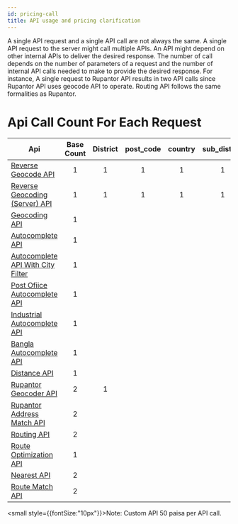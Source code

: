 ```yaml
---
id: pricing-call
title: API usage and pricing clarification
---
```


A single API request and a single API call are not always the same. A single API request to the server might call multiple APIs. An API might depend on other internal APIs to deliver the desired response. The number of call depends on the number of parameters of a request and the number of internal API calls needed to make to provide the desired response. For instance, A single request to Rupantor API results in two API calls since Rupantor API uses geocode API to operate. Routing API follows the same formalities as Rupantor.

# Api Call Count For Each Request

| Api                                                                                                                | Base Count | District | post_code | country | sub_district | union | pauroshova | location_type | division | address | area | post_office | thana | bangla | match |
| ------------------------------------------------------------------------------------------------------------------ | :--------: | :------: | :-------: | :-----: | :----------: | :---: | :--------: | :-----------: | :------: | :-----: | :--: | :---------: | :---: | :----: | :---: |
| [Reverse Geocode API](https://docs.barikoi.com/docs/rev-geo/)                                                      |     1      |    1     |     1     |    1    |      1       |   1   |     1      |       1       |    1     |    1    |  1   |             |       |        |       |
| [Reverse Geocoding (Server) API](https://docs.barikoi.com/docs/geo-server/)                                        |     1      |    1     |     1     |    1    |      1       |   1   |     1      |       1       |    1     |    1    |  1   |             |       |        |       |
| [Geocoding API](https://docs.barikoi.com/docs/geo-code/)                                                           |     1      |          |           |         |              |       |            |               |          |         |      |             |       |        |       |
| [Autocomplete API](https://docs.barikoi.com/docs/autocomplete/)                                                    |     1      |          |           |         |              |       |            |               |          |         |      |             |       |        |       |
| [Autocomplete API With City Filter](https://docs.barikoi.com/docs/autocomplete/#autocomplete-api-with-city-filter) |     1      |          |           |         |              |       |            |               |          |         |      |             |       |        |       |
| [Post Ofiice Autocomplete API](https://docs.barikoi.com/docs/autocomplete/#post-office-autocomplete-api)           |     1      |          |           |         |              |       |            |               |          |         |      |      1      |       |        |       |
| [Industrial Autocomplete API](https://docs.barikoi.com/docs/autocomplete/#industrial-autocomplete-api)             |     1      |          |           |         |              |       |            |               |          |         |      |             |       |        |       |
| [Bangla Autocomplete API](https://docs.barikoi.com/docs/autocomplete/#bangla-autocomplete-api)                     |     1      |          |           |         |              |       |            |               |          |         |      |             |       |        |       |
| [Distance API](https://docs.barikoi.com/docs/distance/)                                                            |     1      |          |           |         |              |       |            |               |          |         |      |             |       |        |       |
| [Rupantor Geocoder API](https://docs.barikoi.com/docs/rupantor-geocoder/)                                          |     2      |    1     |           |         |              |       |            |               |          |         |      |             |   1   |   1    |       |
| [Rupantor Address Match API](https://docs.barikoi.com/docs/rupantor-geocoder/#rupantor-address-match)              |     2      |          |           |         |              |       |            |               |          |         |      |             |       |        |   1   |
| [Routing API](https://docs.barikoi.com/docs/route-api/)                                                            |     2      |          |           |         |              |       |            |               |          |         |      |             |       |        |       |
| [Route Optimization API](https://docs.barikoi.com/docs/route-api/#post-route-optimization)                         |     1      |          |           |         |              |       |            |               |          |         |      |             |       |        |
| [Nearest API](https://docs.barikoi.com/docs/route-api/#get-nearest)                                                |     2      |          |           |         |              |       |            |               |          |         |      |             |       |        |       |
| [Route Match API](https://docs.barikoi.com/docs/route-api/#get-route-match)                                        |     2      |          |           |         |              |       |            |               |          |         |      |             |       |        |       |

<small style={{fontSize:"10px"}}>Note: Custom API 50 paisa per API call.</small>
